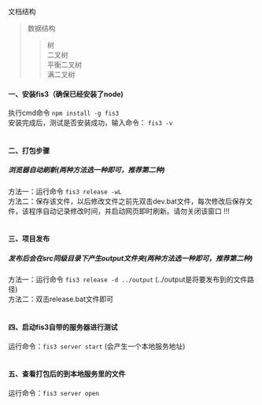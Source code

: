 
文档结构
>数据结构  
>>树  
>>二叉树  
>>平衡二叉树  
>>满二叉树  

#### 一、安装fis3（确保已经安装了node)
执行cmd命令
```npm install -g fis3```
</br>
安装完成后，测试是否安装成功，输入命令：
```fis3 -v```
</br>
</br>
#### 二、打包步骤
##### 浏览器自动刷新(两种方法选一种即可，推荐第二种)
方法一：运行命令  `fis3 release -wL`
</br>
方法二：保存该文件，以后修改文件之前先双击dev.bat文件，每次修改后保存文件，该程序自动记录修改时间，并启动网页即时刷新。请勿关闭该窗口 !!!
</br>
</br>
#### 三、项目发布
##### 发布后会在src同级目录下产生output文件夹(两种方法选一种即可，推荐第二种)
方法一：运行命令  `fis3 release -d ../output`   (../output是将要发布到的文件路径)
</br>
方法二：双击release.bat文件即可
</br>
</br>
#### 四、启动fis3自带的服务器进行测试

运行命令：`fis3 server start` (会产生一个本地服务地址)
</br>
</br>
#### 五、查看打包后的到本地服务里的文件

运行命令：`fis3 server open`


